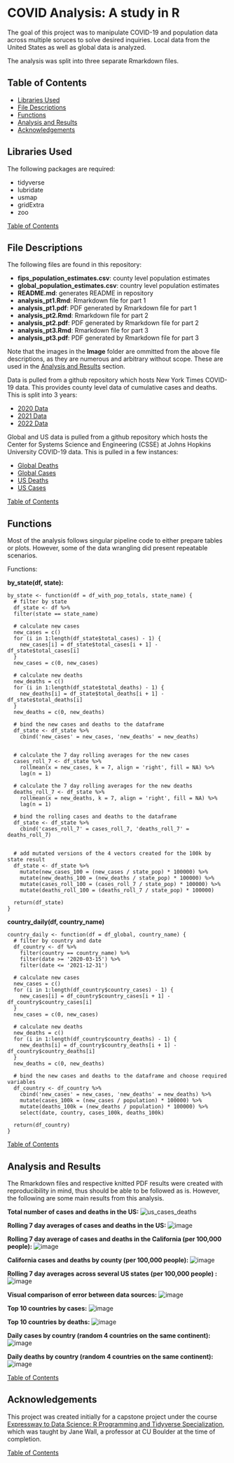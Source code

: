 # COVID Analysis: A study in R
The goal of this project was to manipulate COVID-19 and population data across multiple soruces 
to solve desired inquiries. Local data from the United States as well as global data is analyzed.

The analysis was split into three separate Rmarkdown files.

## Table of Contents
- [Libraries Used](#libraries-used)
- [File Descriptions](#file-descriptions)
- [Functions](#functions)
- [Analysis and Results](#analysis-and-results)
- [Acknowledgements](#acknowledgements)


## Libraries Used
The following packages are required:
- tidyverse
- lubridate
- usmap
- gridExtra
- zoo

[Table of Contents](#table-of-contents)


## File Descriptions
The following files are found in this repository:
- **fips_population_estimates.csv**: county level population estimates
- **global_population_estimates.csv**: country level population estimates
- **README.md**: generates README in repository  
- **analysis_pt1.Rmd**: Rmarkdown file for part 1
- **analysis_pt1.pdf**: PDF generated by Rmarkdown file for part 1
- **analysis_pt2.Rmd**: Rmarkdown file for part 2
- **analysis_pt2.pdf**: PDF generated by Rmarkdown file for part 2
- **analysis_pt3.Rmd**: Rmarkdown file for part 3
- **analysis_pt3.pdf**: PDF generated by Rmarkdown file for part 3

Note that the images in the **Image** folder are ommitted from the above file descriptions,
as they are numerous and arbitrary without scope. These are used in the 
[Analysis and Results](#analysis-and-results) section.

Data is pulled from a github repository which hosts New York Times COVID-19 data. 
This provides county level data of cumulative cases and deaths. This is split into 3 years:
- [2020 Data](https://raw.githubusercontent.com/nytimes/covid-19-data/master/us-counties-2020.csv)
- [2021 Data](https://raw.githubusercontent.com/nytimes/covid-19-data/master/us-counties-2021.csv)
- [2022 Data](https://raw.githubusercontent.com/nytimes/covid-19-data/master/us-counties-2022.csv)

Global and US data is pulled from a github repository which hosts the Center for Systems Science and 
Engineering (CSSE) at Johns Hopkins University COVID-19 data. This is pulled in a few instances:
- [Global Deaths](https://raw.githubusercontent.com/CSSEGISandData/COVID-19/master/csse_covid_19_data/csse_covid_19_time_series/time_series_covid19_deaths_global.csv)
- [Global Cases](https://raw.githubusercontent.com/CSSEGISandData/COVID-19/master/csse_covid_19_data/csse_covid_19_time_series/time_series_covid19_confirmed_global.csv)
- [US Deaths](https://raw.githubusercontent.com/CSSEGISandData/COVID-19/master/csse_covid_19_data/csse_covid_19_time_series/time_series_covid19_deaths_US.csv)
- [US Cases](https://raw.githubusercontent.com/CSSEGISandData/COVID-19/master/csse_covid_19_data/csse_covid_19_time_series/time_series_covid19_confirmed_US.csv)

[Table of Contents](#table-of-contents)


## Functions
Most of the analysis follows singular pipeline code to either prepare tables or
plots. However, some of the data wrangling did present repeatable scenarios.

Functions:

**by_state(df, state):**
```
by_state <- function(df = df_with_pop_totals, state_name) {
  # filter by state
  df_state <- df %>%
  filter(state == state_name)
  
  # calculate new cases
  new_cases = c()
  for (i in 1:length(df_state$total_cases) - 1) {
    new_cases[i] = df_state$total_cases[i + 1] - df_state$total_cases[i]
  }
  new_cases = c(0, new_cases)
  
  # calculate new deaths
  new_deaths = c()
  for (i in 1:length(df_state$total_deaths) - 1) {
    new_deaths[i] = df_state$total_deaths[i + 1] - df_state$total_deaths[i]
  }
  new_deaths = c(0, new_deaths)
  
  # bind the new cases and deaths to the dataframe
  df_state <- df_state %>%
    cbind('new_cases' = new_cases, 'new_deaths' = new_deaths)
  
  
  # calculate the 7 day rolling averages for the new cases
  cases_roll_7 <- df_state %>%
    rollmean(x = new_cases, k = 7, align = 'right', fill = NA) %>%
    lag(n = 1)
  
  # calculate the 7 day rolling averages for the new deaths
  deaths_roll_7 <- df_state %>%
    rollmean(x = new_deaths, k = 7, align = 'right', fill = NA) %>%
    lag(n = 1)
  
  # bind the rolling cases and deaths to the dataframe
  df_state <- df_state %>%
    cbind('cases_roll_7' = cases_roll_7, 'deaths_roll_7' = deaths_roll_7)
  
  
  # add mutated versions of the 4 vectors created for the 100k by state result
  df_state <- df_state %>%
    mutate(new_cases_100 = (new_cases / state_pop) * 100000) %>%
    mutate(new_deaths_100 = (new_deaths / state_pop) * 100000) %>%
    mutate(cases_roll_100 = (cases_roll_7 / state_pop) * 100000) %>%
    mutate(deaths_roll_100 = (deaths_roll_7 / state_pop) * 100000)
  
  return(df_state)
}
```
    
**country_daily(df, country_name)**
```
country_daily <- function(df = df_global, country_name) {
  # filter by country and date
  df_country <- df %>%
    filter(country == country_name) %>%
    filter(date >= '2020-03-15') %>%
    filter(date <= '2021-12-31')
  
  # calculate new cases
  new_cases = c()
  for (i in 1:length(df_country$country_cases) - 1) {
    new_cases[i] = df_country$country_cases[i + 1] - df_country$country_cases[i]
  }
  new_cases = c(0, new_cases)
  
  # calculate new deaths
  new_deaths = c()
  for (i in 1:length(df_country$country_deaths) - 1) {
    new_deaths[i] = df_country$country_deaths[i + 1] - df_country$country_deaths[i]
  }
  new_deaths = c(0, new_deaths)
  
  # bind the new cases and deaths to the dataframe and choose required variables
  df_country <- df_country %>%
    cbind('new_cases' = new_cases, 'new_deaths' = new_deaths) %>%
    mutate(cases_100k = (new_cases / population) * 100000) %>%
    mutate(deaths_100k = (new_deaths / population) * 100000) %>%
    select(date, country, cases_100k, deaths_100k)
  
  return(df_country)
}
```

[Table of Contents](#table-of-contents)


## Analysis and Results
The Rmarkdown files and respective knitted PDF results were created with reproducibility in 
mind, thus should be able to be followed as is. However, the following are some main results 
from this analysis.

**Total number of cases and deaths in the US:**
![us_cases_deaths](images/p1q2.png)

**Rolling 7 day averages of cases and deaths in the US:**
![image](images/p1q2.png)

**Rolling 7 day average of cases and deaths in the California (per 100,000 people):**
![image](images/p2q3.png)

**California cases and deaths by county (per 100,000 people):**
![image](images/p2q5.png)

**Rolling 7 day averages across several US states (per 100,000 people) :**
![image](images/p2q7.png)

**Visual comparison of error between data sources:**
![image](images/p3q1.png)

**Top 10 countries by cases:**
![image](images/p3q3a.png)

**Top 10 countries by deaths:**
![image](images/p3q3b.png)

**Daily cases by country (random 4 countries on the same continent):**
![image](images/p3q4a.png)

**Daily deaths by country (random 4 countries on the same continent):**
![image](images/p3q4b.png)

[Table of Contents](#table-of-contents)


## Acknowledgements
This project was created initially for a capstone project under the course 
[Expressway to Data Science: R Programming and Tidyverse Specialization](https://www.coursera.org/specializations/data-science-r-programming-tidyverse),
which was taught by Jane Wall, a professor at CU Boulder at the time of completion.

[Table of Contents](#table-of-contents)